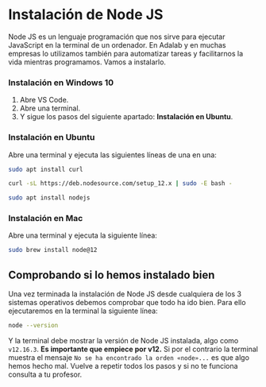 # Instalación de Node JS

Node JS es un lenguaje programación que nos sirve para ejecutar JavaScript en la terminal de un ordenador. En Adalab y en muchas empresas lo utilizamos también para automatizar tareas y facilitarnos la vida mientras programamos. Vamos a instalarlo.

### Instalación en Windows 10

1. Abre VS Code.
1. Abre una terminal.
1. Y sigue los pasos del siguiente apartado: **Instalación en Ubuntu**.

### Instalación en Ubuntu

Abre una terminal y ejecuta las siguientes líneas de una en una:

```bash
sudo apt install curl
```

```bash
curl -sL https://deb.nodesource.com/setup_12.x | sudo -E bash -
```

```bash
sudo apt install nodejs
```

### Instalación en Mac

Abre una terminal y ejecuta la siguiente línea:

```bash
sudo brew install node@12
```

## Comprobando si lo hemos instalado bien

Una vez terminada la instalación de Node JS desde cualquiera de los 3 sistemas operativos debemos comprobar que todo ha ido bien. Para ello ejecutaremos en la terminal la siguiente línea:

```bash
node --version
```

Y la terminal debe mostrar la versión de Node JS instalada, algo como `v12.16.3`. **Es importante que empiece por v12.** Si por el contrario la terminal muestra el mensaje `No se ha encontrado la orden «node»...` es que algo hemos hecho mal. Vuelve a repetir todos los pasos y si no te funciona consulta a tu profesor.
